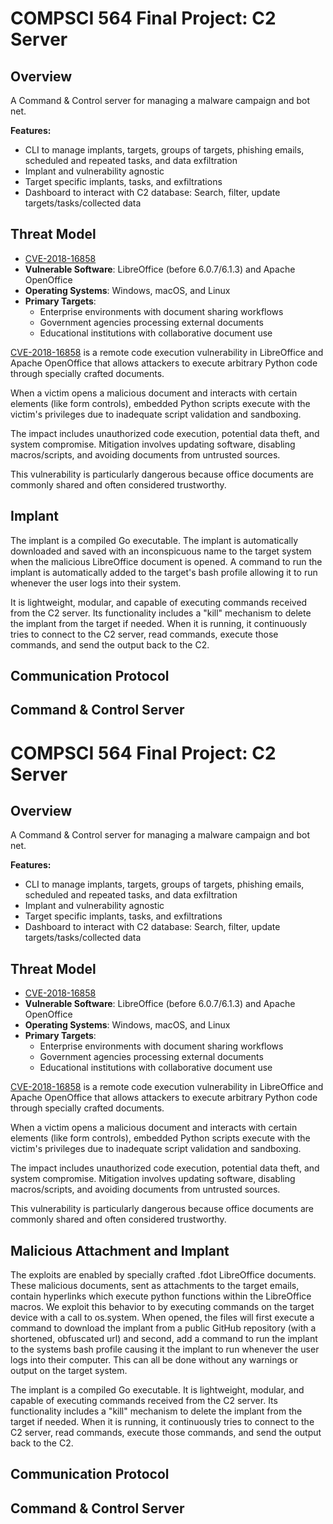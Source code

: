 # COMPSCI 564 Final Project: C2 Server

## Overview

A Command & Control server for managing a malware campaign and bot net.

**Features:**
- CLI to manage implants, targets, groups of targets, phishing emails, scheduled and repeated tasks, and data exfiltration
- Implant and vulnerability agnostic
- Target specific implants, tasks, and exfiltrations
- Dashboard to interact with C2 database: Search, filter, update targets/tasks/collected data

## Threat Model

- [CVE-2018-16858](https://cve.mitre.org/cgi-bin/cvename.cgi?name=CVE-2018-16858)
- **Vulnerable Software**: LibreOffice (before 6.0.7/6.1.3) and Apache OpenOffice
- **Operating Systems**: Windows, macOS, and Linux
- **Primary Targets**:
  - Enterprise environments with document sharing workflows
  - Government agencies processing external documents
  - Educational institutions with collaborative document use

[CVE-2018-16858](https://cve.mitre.org/cgi-bin/cvename.cgi?name=CVE-2018-16858) is a remote code execution vulnerability in LibreOffice and Apache OpenOffice that allows attackers to execute arbitrary Python code through specially crafted documents.

When a victim opens a malicious document and interacts with certain elements (like form controls), embedded Python scripts execute with the victim's privileges due to inadequate script validation and sandboxing.

The impact includes unauthorized code execution, potential data theft, and system compromise. Mitigation involves updating software, disabling macros/scripts, and avoiding documents from untrusted sources.

This vulnerability is particularly dangerous because office documents are commonly shared and often considered trustworthy.

## Implant

The implant is a compiled Go executable. The implant is automatically downloaded and saved with an inconspicuous name to the target system when the malicious LibreOffice document is opened. A command to run the implant is automatically added to the target's bash profile allowing it to run whenever the user logs into their system.

It is lightweight, modular, and capable of executing commands received from the C2 server. Its functionality includes a "kill" mechanism to delete the implant from the target if needed. When it is running, it continuously tries to connect to the C2 server, read commands, execute those commands, and send the output back to the C2.

## Communication Protocol

## Command & Control Server
# COMPSCI 564 Final Project: C2 Server

## Overview

A Command & Control server for managing a malware campaign and bot net.

**Features:**
- CLI to manage implants, targets, groups of targets, phishing emails, scheduled and repeated tasks, and data exfiltration
- Implant and vulnerability agnostic
- Target specific implants, tasks, and exfiltrations
- Dashboard to interact with C2 database: Search, filter, update targets/tasks/collected data

## Threat Model

- [CVE-2018-16858](https://cve.mitre.org/cgi-bin/cvename.cgi?name=CVE-2018-16858)
- **Vulnerable Software**: LibreOffice (before 6.0.7/6.1.3) and Apache OpenOffice
- **Operating Systems**: Windows, macOS, and Linux
- **Primary Targets**:
  - Enterprise environments with document sharing workflows
  - Government agencies processing external documents
  - Educational institutions with collaborative document use

[CVE-2018-16858](https://cve.mitre.org/cgi-bin/cvename.cgi?name=CVE-2018-16858) is a remote code execution vulnerability in LibreOffice and Apache OpenOffice that allows attackers to execute arbitrary Python code through specially crafted documents.

When a victim opens a malicious document and interacts with certain elements (like form controls), embedded Python scripts execute with the victim's privileges due to inadequate script validation and sandboxing.

The impact includes unauthorized code execution, potential data theft, and system compromise. Mitigation involves updating software, disabling macros/scripts, and avoiding documents from untrusted sources.

This vulnerability is particularly dangerous because office documents are commonly shared and often considered trustworthy.

## Malicious Attachment and Implant

The exploits are enabled by specially crafted .fdot LibreOffice documents. These malicious documents, sent as attachments to the target emails, contain hyperlinks which execute python functions within the LibreOffice macros. We exploit this behavior to by executing commands on the target device with a call to os.system. When opened, the files will first execute a command to download the implant from a public GitHub repository (with a shortened, obfuscated url) and second, add a command to run the implant to the systems bash profile causing it the implant to run whenever the user logs into their computer. This can all be done without any warnings or output on the target system. 

The implant is a compiled Go executable. It is lightweight, modular, and capable of executing commands received from the C2 server. Its functionality includes a "kill" mechanism to delete the implant from the target if needed. When it is running, it continuously tries to connect to the C2 server, read commands, execute those commands, and send the output back to the C2.

## Communication Protocol



## Command & Control Server


